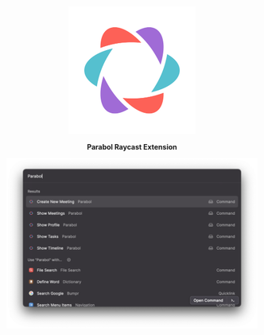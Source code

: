 <p align="center">
  <img src="./assets/parabol-logo.png" width="256"/>
</p>
<p align="center">
  <strong>Parabol Raycast Extension</strong>
</p>

![Extension](./metadata/extension.png)


